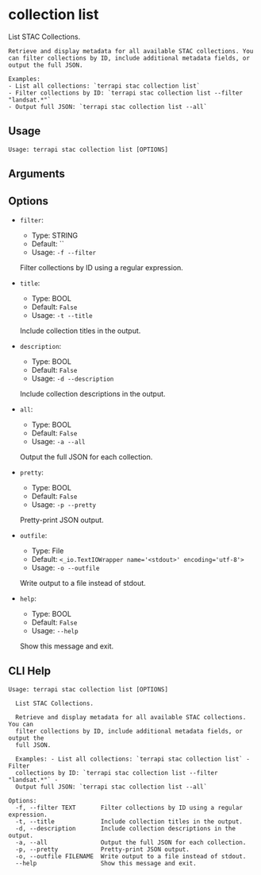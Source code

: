
# collection list

List STAC Collections.

    Retrieve and display metadata for all available STAC collections. You can filter collections by ID, include additional metadata fields, or output the full JSON.

    Examples:
    - List all collections: `terrapi stac collection list`
    - Filter collections by ID: `terrapi stac collection list --filter "landsat.*"`
    - Output full JSON: `terrapi stac collection list --all`
    

## Usage

```
Usage: terrapi stac collection list [OPTIONS]
```

## Arguments


## Options

* `filter`:
    * Type: STRING
    * Default: ``
    * Usage: `-f
--filter`

    Filter collections by ID using a regular expression.



* `title`:
    * Type: BOOL
    * Default: `False`
    * Usage: `-t
--title`

    Include collection titles in the output.



* `description`:
    * Type: BOOL
    * Default: `False`
    * Usage: `-d
--description`

    Include collection descriptions in the output.



* `all`:
    * Type: BOOL
    * Default: `False`
    * Usage: `-a
--all`

    Output the full JSON for each collection.



* `pretty`:
    * Type: BOOL
    * Default: `False`
    * Usage: `-p
--pretty`

    Pretty-print JSON output.



* `outfile`:
    * Type: File
    * Default: `<_io.TextIOWrapper name='<stdout>' encoding='utf-8'>`
    * Usage: `-o
--outfile`

    Write output to a file instead of stdout.



* `help`:
    * Type: BOOL
    * Default: `False`
    * Usage: `--help`

    Show this message and exit.



## CLI Help

```
Usage: terrapi stac collection list [OPTIONS]

  List STAC Collections.

  Retrieve and display metadata for all available STAC collections. You can
  filter collections by ID, include additional metadata fields, or output the
  full JSON.

  Examples: - List all collections: `terrapi stac collection list` - Filter
  collections by ID: `terrapi stac collection list --filter "landsat.*"` -
  Output full JSON: `terrapi stac collection list --all`

Options:
  -f, --filter TEXT       Filter collections by ID using a regular expression.
  -t, --title             Include collection titles in the output.
  -d, --description       Include collection descriptions in the output.
  -a, --all               Output the full JSON for each collection.
  -p, --pretty            Pretty-print JSON output.
  -o, --outfile FILENAME  Write output to a file instead of stdout.
  --help                  Show this message and exit.
```

